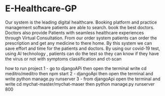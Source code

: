 # E-Healthcare-GP

 Our system is the leading digital healthcare.
Booking platform and practice management software patients are able to search.
book the best doctors. 
Doctors also provide Patients with seamless healthcare experiences through Virtual Consultation.
From our order system patients can order the prescription and get any medicine to there home. 
By this system we can save effort and time for the patients and doctors. 
By using our covid-19 test, using AI technology , patients can do the test so they can know if they have the virus or not with symptoms classification and ct-scan

how to run project
1 - go to djangoAPi then open the terminal write cd meditro/meditro then npm start
2 - djangoApi then open the terminal and write python manage.py runserver
3 - from djangoApi open the terminal and write cd mychat-master/mychat-maser then python manage.py runserver 800
